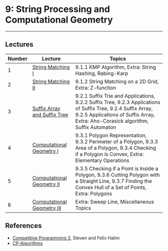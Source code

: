 # 9: String Processing and Computational Geometry


---

## Lectures

| Number | Lecture | Topics |
| ------ | ------- | ------ |
| 1  | [String Matching I](https://github.com/CPCFI-org/lectures/tree/main/9-String-Processing-And-Computational-Geometry/Lecture-1-String-Matching-I)  | 9.1.1 KMP Algorithm, Extra: String Hashing, Rabing-Karp |
| 2  | [String Matching II](https://github.com/CPCFI-org/lectures/tree/main/9-String-Processing-And-Computational-Geometry/Lecture-2-String-Matching-II)  | 9.1.2 String Matching on a 2D Grid, Extra: Z-function  |
| 3  | [Suffix Array and Suffix Tree](https://github.com/CPCFI-org/lectures/tree/main/9-String-Processing-And-Computational-Geometry/Lecture-3-Suffix-Array-And-Suffix-Tree) |  9.2.1 Suffix Trie and Applications, 9.2.2 Suffix Tree, 9.2.3 Applications of Suffix Tree, 9.2.4 Suffix Array, 9.2.5 Applications of Suffix Array, Extra: Aho-Corasick algorithm, Suffix Automaton |
| 4  | [Computational Geometry I](https://github.com/CPCFI-org/lectures/tree/main/9-String-Processing-And-Computational-Geometry/Lecture-4-Computational-Geometry-I)  | 9.3.1 Polygon Representation, 9.3.2 Perimeter of a Polygon, 9.3.3 Area of a Polygon, 9.3.4 Checking if a Polygon is Convex, Extra: Elementary Operations  |
| 5  | [Computational Geometry II](https://github.com/CPCFI-org/lectures/tree/main/9-String-Processing-And-Computational-Geometry/Lecture-5-Computational-Geometry-II)  | 9.3.5 Checking if a Point is Inside a Polygon, 9.3.6 Cutting Polygon with a Straight Line, 9.3.7 Finding the Convex Hull of a Set of Points, Extra: Polygons |
| 6  | [Computational Geometry III](https://github.com/CPCFI-org/lectures/tree/main/9-String-Processing-And-Computational-Geometry/Lecture-6-Computational-Geometry-III)  | Extra: Sweep Line, Miscellaneous Topics  |

## References

- [Competitive Programming 3](https://www.amazon.com/Competitive-Programming-3rd-Steven-Halim/dp/B00FG8MNN8), Steven and Felix Halim
- [CP-Algorithms](https://cp-algorithms.com/)
